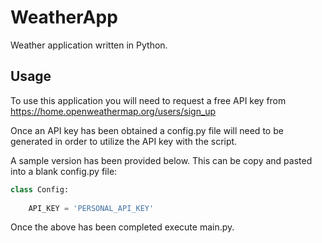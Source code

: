 # WeatherApp
Weather application written in Python.

## Usage

To use this application you will need to request a free API key from https://home.openweathermap.org/users/sign_up

Once an API key has been obtained a config.py file will need to be generated in order to utilize the API key with the script.

A sample version has been provided below. This can be copy and pasted into a blank config.py file:

```python
class Config:
    
    API_KEY = 'PERSONAL_API_KEY'
```

Once the above has been completed execute main.py.